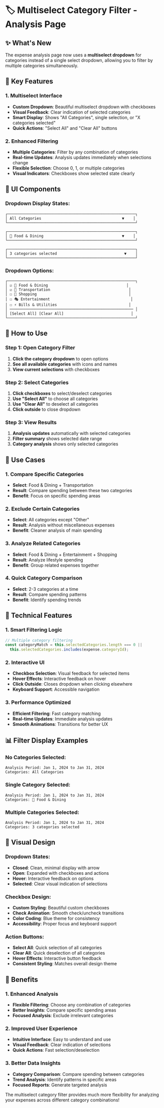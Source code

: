 # 🏷️ Multiselect Category Filter - Analysis Page

## ✨ **What's New**

The expense analysis page now uses a **multiselect dropdown** for categories instead of a single select dropdown, allowing you to filter by multiple categories simultaneously.

## 🔄 **Key Features**

### **1. Multiselect Interface**
- **Custom Dropdown**: Beautiful multiselect dropdown with checkboxes
- **Visual Feedback**: Clear indication of selected categories
- **Smart Display**: Shows "All Categories", single selection, or "X categories selected"
- **Quick Actions**: "Select All" and "Clear All" buttons

### **2. Enhanced Filtering**
- **Multiple Categories**: Filter by any combination of categories
- **Real-time Updates**: Analysis updates immediately when selections change
- **Flexible Selection**: Choose 0, 1, or multiple categories
- **Visual Indicators**: Checkboxes show selected state clearly

## 🎨 **UI Components**

### **Dropdown Display States:**
```
┌─────────────────────────────────────────────────────────┐
│ All Categories                                    ▼    │
└─────────────────────────────────────────────────────────┘

┌─────────────────────────────────────────────────────────┐
│ 🍕 Food & Dining                                   ▼    │
└─────────────────────────────────────────────────────────┘

┌─────────────────────────────────────────────────────────┐
│ 3 categories selected                              ▼    │
└─────────────────────────────────────────────────────────┘
```

### **Dropdown Options:**
```
┌─────────────────────────────────────────────────────────┐
│ ☑️ 🍕 Food & Dining                                   │
│ ☑️ 🚙 Transportation                                   │
│ ☐ 🛒 Shopping                                         │
│ ☐ 🎭 Entertainment                                    │
│ ☐ ⚡ Bills & Utilities                                │
│ ─────────────────────────────────────────────────────── │
│ [Select All] [Clear All]                              │
└─────────────────────────────────────────────────────────┘
```

## 🚀 **How to Use**

### **Step 1: Open Category Filter**
1. **Click the category dropdown** to open options
2. **See all available categories** with icons and names
3. **View current selections** with checkboxes

### **Step 2: Select Categories**
1. **Click checkboxes** to select/deselect categories
2. **Use "Select All"** to choose all categories
3. **Use "Clear All"** to deselect all categories
4. **Click outside** to close dropdown

### **Step 3: View Results**
1. **Analysis updates** automatically with selected categories
2. **Filter summary** shows selected date range
3. **Category analysis** shows only selected categories

## 🎯 **Use Cases**

### **1. Compare Specific Categories**
- **Select**: Food & Dining + Transportation
- **Result**: Compare spending between these two categories
- **Benefit**: Focus on specific spending areas

### **2. Exclude Certain Categories**
- **Select**: All categories except "Other"
- **Result**: Analysis without miscellaneous expenses
- **Benefit**: Cleaner analysis of main spending

### **3. Analyze Related Categories**
- **Select**: Food & Dining + Entertainment + Shopping
- **Result**: Analyze lifestyle spending
- **Benefit**: Group related expenses together

### **4. Quick Category Comparison**
- **Select**: 2-3 categories at a time
- **Result**: Compare spending patterns
- **Benefit**: Identify spending trends

## 🔧 **Technical Features**

### **1. Smart Filtering Logic**
```typescript
// Multiple category filtering
const categoryMatch = this.selectedCategories.length === 0 || 
  this.selectedCategories.includes(expense.categoryId);
```

### **2. Interactive UI**
- **Checkbox Selection**: Visual feedback for selected items
- **Hover Effects**: Interactive feedback on hover
- **Click Outside**: Closes dropdown when clicking elsewhere
- **Keyboard Support**: Accessible navigation

### **3. Performance Optimized**
- **Efficient Filtering**: Fast category matching
- **Real-time Updates**: Immediate analysis updates
- **Smooth Animations**: Transitions for better UX

## 📊 **Filter Display Examples**

### **No Categories Selected:**
```
Analysis Period: Jan 1, 2024 to Jan 31, 2024
Categories: All Categories
```

### **Single Category Selected:**
```
Analysis Period: Jan 1, 2024 to Jan 31, 2024
Categories: 🍕 Food & Dining
```

### **Multiple Categories Selected:**
```
Analysis Period: Jan 1, 2024 to Jan 31, 2024
Categories: 3 categories selected
```

## 🎨 **Visual Design**

### **Dropdown States:**
- **Closed**: Clean, minimal display with arrow
- **Open**: Expanded with checkboxes and actions
- **Hover**: Interactive feedback on options
- **Selected**: Clear visual indication of selections

### **Checkbox Design:**
- **Custom Styling**: Beautiful custom checkboxes
- **Check Animation**: Smooth check/uncheck transitions
- **Color Coding**: Blue theme for consistency
- **Accessibility**: Proper focus and keyboard support

### **Action Buttons:**
- **Select All**: Quick selection of all categories
- **Clear All**: Quick deselection of all categories
- **Hover Effects**: Interactive button feedback
- **Consistent Styling**: Matches overall design theme

## 🚀 **Benefits**

### **1. Enhanced Analysis**
- **Flexible Filtering**: Choose any combination of categories
- **Better Insights**: Compare specific spending areas
- **Focused Analysis**: Exclude irrelevant categories

### **2. Improved User Experience**
- **Intuitive Interface**: Easy to understand and use
- **Visual Feedback**: Clear indication of selections
- **Quick Actions**: Fast selection/deselection

### **3. Better Data Insights**
- **Category Comparison**: Compare spending between categories
- **Trend Analysis**: Identify patterns in specific areas
- **Focused Reports**: Generate targeted analysis

The multiselect category filter provides much more flexibility for analyzing your expenses across different category combinations!
